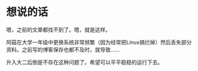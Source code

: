 # 想说的话
嗯，之前的文章都找不到了。嗯，就是这样。

阿菇在大学一年级中更换系统非常频繁（因为经常把Linux搞烂掉）然后丢失部分资料。之前写的博客保存也都不及时，就导致……

升入大二后倒是不存在这种问题了。希望可以平平稳稳的运行下去。